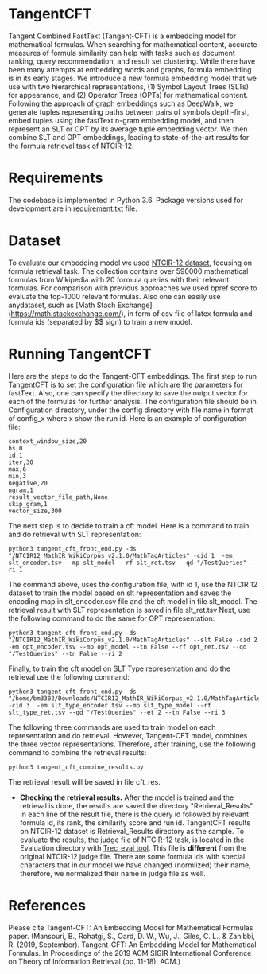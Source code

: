 # TangentCFT
Tangent Combined FastText (Tangent-CFT) is a embedding model for mathematical formulas. When searching for mathematical content, accurate measures of formula similarity can help with tasks such as document ranking, query recommendation, and result set clustering. While there have been many attempts at embedding words and graphs, formula embedding is in its early stages. 
We introduce a new formula embedding model that we use with two hierarchical representations, (1) Symbol Layout Trees (SLTs) for appearance, and (2) Operator Trees (OPTs) for mathematical content. Following the approach of graph embeddings such as DeepWalk, we generate tuples representing paths between pairs of symbols depth-first, embed tuples using the fastText n-gram embedding model, and then represent an SLT or OPT by its average tuple embedding vector. We then combine SLT and OPT embeddings, leading to state-of-the-art results for the formula retrieval task of NTCIR-12.

# Requirements
The codebase is implemented in Python 3.6. Package versions used for development are in [requirement.txt](https://github.com/BehroozMansouri/TangentCFT/blob/master/requirements.txt) file.

# Dataset
To evaluate our embedding model we used [NTCIR-12 dataset](https://www.cs.rit.edu/~rlaz/NTCIR-12_MathIR_Wikipedia_Corpus.zip), focusing on formula retrieval task. The collection contains over 590000 mathematical formulas from Wikipedia with 20 formula queries with their relevant formulas. For comparison with previous approaches we used bpref score to evaluate the top-1000 relevant formulas. 
Also one can easily use anydataset, such as [Math Stach Exchange] (https://math.stackexchange.com/), in form of csv file of latex formula and formula ids (separated by $$ sign) to train a new model. 

# Running TangentCFT
Here are the steps to do the Tangent-CFT embeddings. 
The first step to run TangentCFT is to set the configuration file which are the parameters for fastText. Also, one can specify the directory to save the output vector for each of the formulas for further analysis. The configuration file should be in Configuration directory, under the config directory with file name in format of config_x where x show the run id. Here is an example of configuration file:
```
context_window_size,20
hs,0
id,1
iter,30
max,6
min,3
negative,20
ngram,1
result_vector_file_path,None
skip_gram,1
vector_size,300

```
The next step is to decide to train a cft model. Here is a command to train and do retrieval with SLT representation:
```
python3 tangent_cft_front_end.py -ds "/NTCIR12_MathIR_WikiCorpus_v2.1.0/MathTagArticles" -cid 1  -em slt_encoder.tsv --mp slt_model --rf slt_ret.tsv --qd "/TestQueries" --ri 1
```
The command above, uses the configuration file, with id 1, use the NTCIR 12 dataset to train the model based on slt representation and saves the encoding map in slt_encoder.csv file and the cft model in file slt_model. The retrieval result with SLT representation is saved in file slt_ret.tsv 
Next, use the following command to do the same for OPT representation:
```
python3 tangent_cft_front_end.py -ds "/NTCIR12_MathIR_WikiCorpus_v2.1.0/MathTagArticles" --slt False -cid 2  -em opt_encoder.tsv --mp opt_model --tn False --rf opt_ret.tsv --qd "/TestQueries" --tn False --ri 2
```
Finally, to train the cft model on SLT Type representation and do the retrieval use the following command:
```
python3 tangent_cft_front_end.py -ds "/home/bm3302/Downloads/NTCIR12_MathIR_WikiCorpus_v2.1.0/MathTagArticles" -cid 3  -em slt_type_encoder.tsv --mp slt_type_model --rf slt_type_ret.tsv --qd "/TestQueries" --et 2 --tn False --ri 3  
```

The following three commands are used to train model on each representation and do retrieval. However, Tangent-CFT model, combines the three vector representations. Therefore, after training, use the following command to combine the retrieval results:
```
python3 tangent_cft_combine_results.py
```
The retrieval result will be saved in file cft_res.

* **Checking the retrieval results.** After the model is trained and the retrieval is done, the results are saved the directory "Retrieval_Results". In each line of the result file, there is the query id followed by relevant formula id, its rank, the similarity score and run id. TangentCFT results on NTCIR-12 dataset is Retrieval_Results directory as the sample. To evaluate the results, the judge file of NTCIR-12 task, is located in the Evaluation directory with [Trec_eval tool](https://trec.nist.gov/trec_eval/). This file is **different** from the original NTCIR-12 judge file. There are some formula ids with special characters that in our model we have changed (normlized) their name, therefore, we normalized their name in judge file as well.

# References
Please cite Tangent-CFT: An Embedding Model for Mathematical Formulas paper. (Mansouri, B., Rohatgi, S., Oard, D. W., Wu, J., Giles, C. L., & Zanibbi, R. (2019, September). Tangent-CFT: An Embedding Model for Mathematical Formulas. In Proceedings of the 2019 ACM SIGIR International Conference on Theory of Information Retrieval (pp. 11-18). ACM.)
